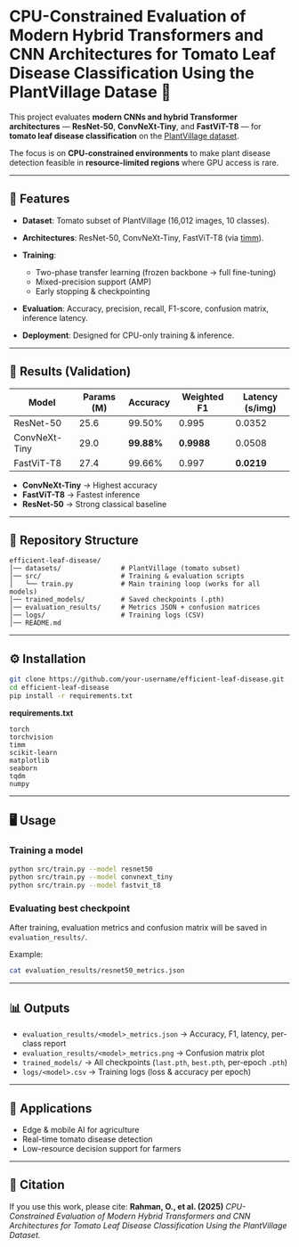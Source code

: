 # CPU-Constrained Evaluation of Modern Hybrid Transformers and CNN Architectures for Tomato Leaf Disease Classification Using the PlantVillage Datase 🌱

This project evaluates **modern CNNs and hybrid Transformer architectures** — **ResNet-50**, **ConvNeXt-Tiny**, and **FastViT-T8** — for **tomato leaf disease classification** on the [PlantVillage dataset](https://www.kaggle.com/datasets/emmarex/plantdisease).

The focus is on **CPU-constrained environments** to make plant disease detection feasible in **resource-limited regions** where GPU access is rare.

---

## 📌 Features

* **Dataset**: Tomato subset of PlantVillage (16,012 images, 10 classes).
* **Architectures**: ResNet-50, ConvNeXt-Tiny, FastViT-T8 (via [timm](https://github.com/huggingface/pytorch-image-models)).
* **Training**:

  * Two-phase transfer learning (frozen backbone → full fine-tuning)
  * Mixed-precision support (AMP)
  * Early stopping & checkpointing
* **Evaluation**: Accuracy, precision, recall, F1-score, confusion matrix, inference latency.
* **Deployment**: Designed for CPU-only training & inference.

---

## 🚀 Results (Validation)

| Model         | Params (M) | Accuracy   | Weighted F1 | Latency (s/img) |
| ------------- | ---------- | ---------- | ----------- | --------------- |
| ResNet-50     | 25.6       | 99.50%     | 0.995       | 0.0352          |
| ConvNeXt-Tiny | 29.0       | **99.88%** | **0.9988**  | 0.0508          |
| FastViT-T8    | 27.4       | 99.66%     | 0.997       | **0.0219**      |

* **ConvNeXt-Tiny** → Highest accuracy
* **FastViT-T8** → Fastest inference
* **ResNet-50** → Strong classical baseline

---

## 📂 Repository Structure

```
efficient-leaf-disease/
│── datasets/               # PlantVillage (tomato subset)
│── src/                    # Training & evaluation scripts
│   └── train.py            # Main training loop (works for all models)
│── trained_models/         # Saved checkpoints (.pth)
│── evaluation_results/     # Metrics JSON + confusion matrices
│── logs/                   # Training logs (CSV)
│── README.md
```

---

## ⚙️ Installation

```bash
git clone https://github.com/your-username/efficient-leaf-disease.git
cd efficient-leaf-disease
pip install -r requirements.txt
```

**requirements.txt**

```
torch
torchvision
timm
scikit-learn
matplotlib
seaborn
tqdm
numpy
```

---

## 🖥️ Usage

### Training a model

```bash
python src/train.py --model resnet50
python src/train.py --model convnext_tiny
python src/train.py --model fastvit_t8
```

### Evaluating best checkpoint

After training, evaluation metrics and confusion matrix will be saved in `evaluation_results/`.

Example:

```bash
cat evaluation_results/resnet50_metrics.json
```

---

## 📊 Outputs

* `evaluation_results/<model>_metrics.json` → Accuracy, F1, latency, per-class report
* `evaluation_results/<model>_metrics.png` → Confusion matrix plot
* `trained_models/` → All checkpoints (`last.pth`, `best.pth`, per-epoch `.pth`)
* `logs/<model>.csv` → Training logs (loss & accuracy per epoch)

---

## 🌱 Applications

* Edge & mobile AI for agriculture
* Real-time tomato disease detection
* Low-resource decision support for farmers

---

## 📖 Citation

If you use this work, please cite:
**Rahman, O., et al. (2025)**
*CPU-Constrained Evaluation of Modern Hybrid Transformers and CNN Architectures for Tomato Leaf Disease Classification Using the PlantVillage Dataset.*